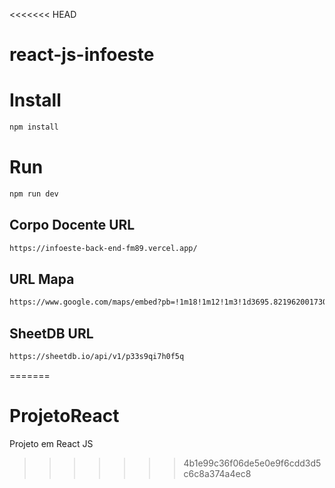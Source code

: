 <<<<<<< HEAD
# react-js-infoeste

# Install

```bash
npm install
```

# Run

```bash
npm run dev
```
## Corpo Docente URL
```bash
https://infoeste-back-end-fm89.vercel.app/
```

## URL Mapa
```bash
https://www.google.com/maps/embed?pb=!1m18!1m12!1m3!1d3695.8219620017308!2d-51.40758581384413!3d-22.132762858587608!2m3!1f0!2f0!3f0!3m2!1i1024!2i768!4f13.1!3m3!1m2!1s0x9493f45b18f82b4f%3A0xc61c929c186b7d81!2sFIPP!5e0!3m2!1sen!2sbr!4v1698289927539!5m2!1sen!2sbr
```
## SheetDB URL
```bash
https://sheetdb.io/api/v1/p33s9qi7h0f5q
```
=======
# ProjetoReact
Projeto em React JS
>>>>>>> 4b1e99c36f06de5e0e9f6cdd3d5c6c8a374a4ec8
